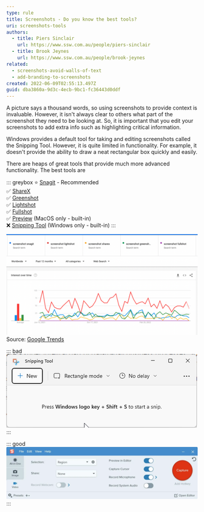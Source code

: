 ```yaml
---
type: rule
title: Screenshots - Do you know the best tools?
uri: screenshots-tools
authors:
  - title: Piers Sinclair
    url: https://www.ssw.com.au/people/piers-sinclair
  - title: Brook Jeynes
    url: https://www.ssw.com.au/people/brook-jeynes
related:
  - screenshots-avoid-walls-of-text
  - add-branding-to-screenshots
created: 2022-06-09T02:55:13.497Z
guid: dba3860a-9d3c-4ecb-9bc1-fc36443d0ddf
---
```

A picture says a thousand words, so using screenshots to provide context is invaluable. However, it isn't always clear to others what part of the screenshot they need to be looking at. So, it is important that you edit your screenshots to add extra info such as highlighting critical information.

Windows provides a default tool for taking and editing screenshots called the Snipping Tool. However, it is quite limited in functionality. For example, it doesn't provide the ability to draw a neat rectangular box quickly and easily.

<!--endintro-->

There are heaps of great tools that provide much more advanced functionality. The best tools are

::: greybox
⭐ [Snagit](https://www.techsmith.com/screen-capture.html) - Recommended  
✅ [ShareX](https://getsharex.com/)  
✅ [Greenshot](https://getgreenshot.org/)  
✅ [Lightshot](https://app.prntscr.com/en/index.html)  
✅ [Fullshot](http://www.inbit.com/downloadfullshot.html)  
✅ [Preview](https://support.apple.com/en-au/guide/preview/welcome/mac) (MacOS only - built-in)  
❌ [Snipping Tool](https://support.microsoft.com/en-AU/windows/use-snipping-tool-to-capture-screenshots-00246869-1843-655f-f220-97299b865f6b) (Windows only - built-in) 
:::

![Figure: Lightshot is the most popular screenshot tool](screen-shot-2022-06-09-at-16.38.10.png)
Source: [Google Trends](https://trends.google.com.au/trends/explore?q=screenshot%20snagit,screenshot%20lightshot,screenshot%20sharex,screenshot%20greenshot,screenshot%20fullshot)

::: bad
![Figure: Bad Example - The Windows Snipping Tool isn't powerful enough for most business use cases](applicationframehost_oa4wfguiqt.png)
:::

::: good
![Figure: Good Example - Snagit is the gold standard and provides tonnes of user friendly features](microsoftteams-image.png)
:::